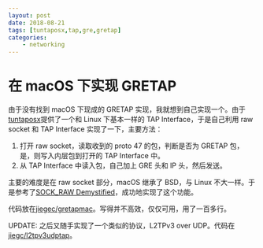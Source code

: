 ```yaml
---
layout: post
date: 2018-08-21
tags: [tuntaposx,tap,gre,gretap]
categories:
    - networking
---
```


# 在 macOS 下实现 GRETAP

由于没有找到 macOS 下现成的 GRETAP 实现，我就想到自己实现一个。由于[tuntaposx](http://tuntaposx.sourceforge.net/)提供了一个和 Linux 下基本一样的 TAP Interface，于是自己利用 raw socket 和 TAP Interface 实现了一下，主要方法：


1. 打开 raw socket，读取收到的 proto 47 的包，判断是否为 GRETAP 包，是，则写入内层包到打开的 TAP Interface 中。
2. 从 TAP Interface 中读入包，自己加上 GRE 头和 IP 头，然后发送。

主要的难度是在 raw socket 部分，macOS 继承了 BSD，与 Linux 不大一样。于是参考了[SOCK_RAW Demystified](https://sock-raw.org/papers/sock_raw)，成功地实现了这个功能。

代码放在[jiegec/gretapmac](https://github.com/jiegec/gretapmac)。写得并不高效，仅仅可用，用了一百多行。

UPDATE: 之后又随手实现了一个类似的协议，L2TPv3 over UDP。代码在[jiegc/l2tpv3udptap](https://github.com/jiegec/l2tpv3udptap)。
